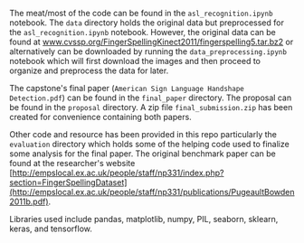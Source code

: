 The meat/most of the code can be found in the `asl_recognition.ipynb` notebook. The `data` directory holds the original data but preprocessed for the `asl_recognition.ipynb` notebook. However, the original data can be found at www.cvssp.org/FingerSpellingKinect2011/fingerspelling5.tar.bz2 or alternatively can be downloaded by running the `data_preprocessing.ipynb` notebook which will first download the images and then proceed to organize and preprocess the data for later.

The capstone's final paper (`American Sign Language Handshape Detection.pdf`) can be found in the `final_paper` directory. The proposal can be found in the `proposal` directory. A zip file `final_submission.zip` has been created for convenience containing both papers.

Other code and resource has been provided in this repo particularly the `evaluation` directory which holds some of the helping code used to finalize some analysis for the final paper. The original benchmark paper can be found at the researcher's website [http://empslocal.ex.ac.uk/people/staff/np331/index.php?section=FingerSpellingDataset](http://empslocal.ex.ac.uk/people/staff/np331/publications/PugeaultBowden2011b.pdf).

Libraries used include pandas, matplotlib, numpy, PIL, seaborn, sklearn, keras, and tensorflow.
